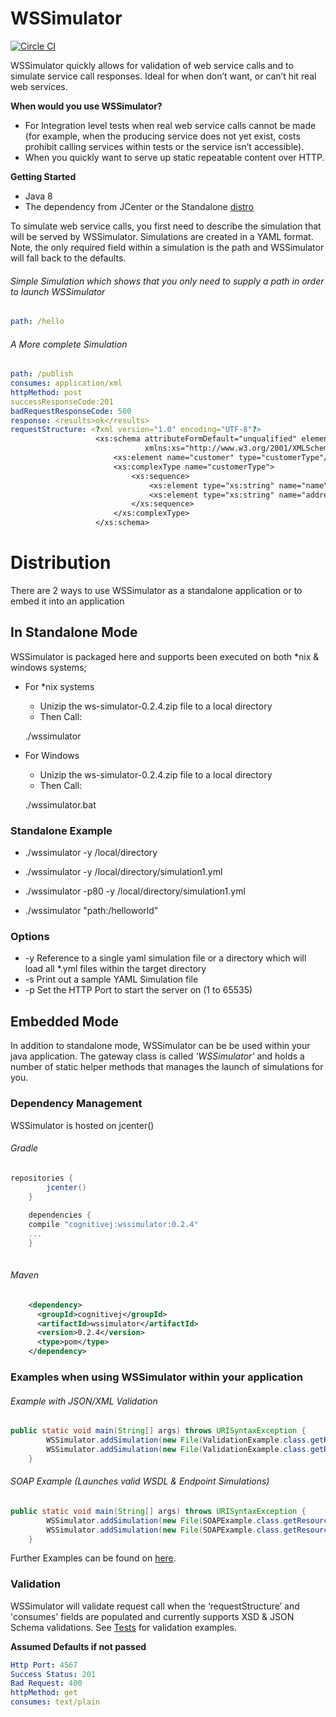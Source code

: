 # WSSimulator
 
 [![Circle CI](https://circleci.com/gh/CognitiveJ/wssimulator.png?style=badge)](https://circleci.com/gh/CognitiveJ/wssimulator)
 
 WSSimulator quickly allows for validation of web service calls and to simulate service call responses. Ideal for when don’t want, or can’t hit real web services.
 
 
 **When would you use WSSimulator?**

 
 *	For Integration level tests when real web service calls cannot be made (for example, when the producing service does not yet exist, costs prohibit calling services within tests or the service isn’t accessible).
 *	When you quickly want to serve up static repeatable content over HTTP.
 
 

**Getting Started**

*   Java 8
*   The dependency from JCenter or the Standalone [distro](https://github.com/CognitiveJ/wssimulator/releases/download/0.2.4/wssimulator-0.2.4.zip "Download Standalone Version")


To simulate web service calls, you first need to describe the simulation that will be served by WSSimulator. Simulations are created in a YAML format. 
Note, the only required field within a simulation is the path and WSSimulator will fall back to the defaults.

###### Simple Simulation which shows that you only need to supply a path in order to launch WSSimulator
```yaml
path: /hello
```

###### A More complete Simulation
```yaml
path: /publish
consumes: application/xml
httpMethod: post
successResponseCode:201
badRequestResponseCode: 500
response: <results>ok</results>
requestStructure: <?xml version="1.0" encoding="UTF-8"?>
                   <xs:schema attributeFormDefault="unqualified" elementFormDefault="qualified"
                              xmlns:xs="http://www.w3.org/2001/XMLSchema">
                       <xs:element name="customer" type="customerType"/>
                       <xs:complexType name="customerType">
                           <xs:sequence>
                               <xs:element type="xs:string" name="name"/>
                               <xs:element type="xs:string" name="address"/>
                           </xs:sequence>
                       </xs:complexType>
                   </xs:schema>
```


# Distribution
There are 2 ways to use WSSimulator as a standalone application or to embed it into an application 

## In Standalone Mode
WSSimulator is packaged here and supports been executed on both *nix & windows systems;

*	For *nix systems
    -	Unizip the ws-simulator-0.2.4.zip file to a local directory
    -	Then Call: 
    
    ./wssimulator <options>
    
*	For Windows
    -	Unizip the ws-simulator-0.2.4.zip file to a local directory
    -	Then Call: 
    
    ./wssimulator.bat <options>

### Standalone Example

* ./wssimulator -y /local/directory
* ./wssimulator -y /local/directory/simulation1.yml
* ./wssimulator -p80 -y /local/directory/simulation1.yml

* ./wssimulator "path:/helloworld"

### Options

* -y Reference to a single yaml simulation file or a directory which will load all *.yml files within the target directory
* -s Print out a sample YAML Simulation file
* -p Set the HTTP Port to start the server on (1 to 65535)


## Embedded Mode
In addition to standalone mode, WSSimulator can be be used within your java application. The gateway class is called _'WSSimulator'_ and holds a number of static helper methods that manages the launch of simulations for you. 

### Dependency Management

WSSimulator is hosted on jcenter() 

###### Gradle
```groovy
repositories {
        jcenter()
    }
    
    dependencies {
    compile "cognitivej:wssimulator:0.2.4"
    ...
    }
    
```

###### Maven
```xml
    <dependency>
      <groupId>cognitivej</groupId>
      <artifactId>wssimulator</artifactId>
      <version>0.2.4</version>
      <type>pom</type>
    </dependency>
```

### Examples when using WSSimulator within your application

######  Example with JSON/XML Validation
```java
public static void main(String[] args) throws URISyntaxException {
        WSSimulator.addSimulation(new File(ValidationExample.class.getResource("/json/json1.yml").toURI()));
        WSSimulator.addSimulation(new File(ValidationExample.class.getResource("/xml/xmlValidationExample.yml").toURI()));
    }
```
 
###### SOAP Example (Launches valid WSDL & Endpoint Simulations) 
```java
public static void main(String[] args) throws URISyntaxException {
        WSSimulator.addSimulation(new File(SOAPExample.class.getResource("/soap/wsdl.yml").toURI()));
        WSSimulator.addSimulation(new File(SOAPExample.class.getResource("/soap/endpoint.yml").toURI()));
    }
```

Further Examples can be found on [here](https://github.com/CognitiveJ/wssimulator/tree/master/src/test/groovy/wssimulator "Tests").

### Validation

WSSimulator will validate request call when the ‘requestStructure’ and 'consumes' fields are populated and currently supports XSD & JSON Schema validations. 
See [Tests](https://github.com/CognitiveJ/wssimulator/tree/master/src/test/groovy/wssimulator "Tests") for validation examples.




**Assumed Defaults if not passed**

```yaml
Http Port: 4567
Success Status: 201
Bad Request: 400
httpMethod: get
consumes: text/plain
```

